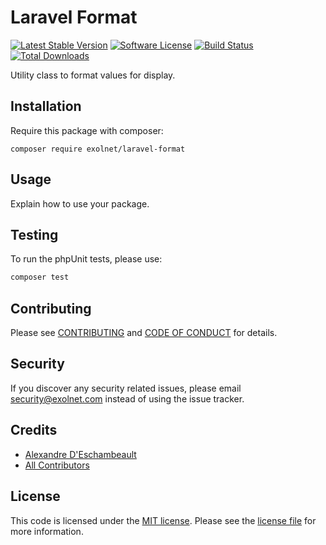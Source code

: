 # Laravel Format

[![Latest Stable Version](https://poser.pugx.org/eXolnet/laravel-format/v/stable?format=flat-square)](https://packagist.org/packages/eXolnet/laravel-format)
[![Software License](https://img.shields.io/badge/license-MIT-brightgreen.svg?style=flat-square)](LICENSE)
[![Build Status](https://img.shields.io/github/actions/workflow/status/eXolnet/laravel-format/tests.yml?label=tests&style=flat-square)](https://github.com/eXolnet/laravel-format/actions?query=workflow%3Atests)
[![Total Downloads](https://img.shields.io/packagist/dt/eXolnet/laravel-format.svg?style=flat-square)](https://packagist.org/packages/eXolnet/laravel-format)

Utility class to format values for display.

## Installation

Require this package with composer:

```
composer require exolnet/laravel-format
```

## Usage

Explain how to use your package.

## Testing

To run the phpUnit tests, please use:

``` bash
composer test
```

## Contributing

Please see [CONTRIBUTING](CONTRIBUTING.md) and [CODE OF CONDUCT](CODE_OF_CONDUCT.md) for details.

## Security

If you discover any security related issues, please email security@exolnet.com instead of using the issue tracker.

## Credits

- [Alexandre D'Eschambeault](https://github.com/xel1045)
- [All Contributors](../../contributors)

## License

This code is licensed under the [MIT license](http://choosealicense.com/licenses/mit/). 
Please see the [license file](LICENSE) for more information.
